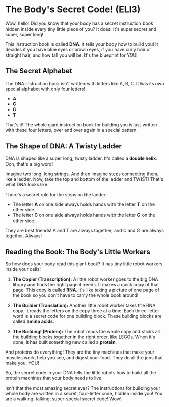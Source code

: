 # The Body's Secret Code! (ELI3)

Wow, hello! Did you know that your body has a secret instruction book hidden inside every tiny little piece of you? It does! It's super secret and super, super long!

This instruction book is called **DNA**. It tells your body how to build you! It decides if you have blue eyes or brown eyes, if you have curly hair or straight hair, and how tall you will be. It's the blueprint for YOU!

## The Secret Alphabet

The DNA instruction book isn't written with letters like A, B, C. It has its own special alphabet with only four letters!

*   **A**
*   **C**
*   **G**
*   **T**

That's it! The whole giant instruction book for building you is just written with these four letters, over and over again in a special pattern.

## The Shape of DNA: A Twisty Ladder

DNA is shaped like a super long, twisty ladder. It's called a **double helix**. Ooh, that's a big word!

Imagine two long, long strings. And then imagine steps connecting them, like a ladder. Now, take the top and bottom of the ladder and TWIST! That's what DNA looks like.

There's a secret rule for the steps on the ladder:
*   The letter **A** on one side always holds hands with the letter **T** on the other side.
*   The letter **C** on one side always holds hands with the letter **G** on the other side.

They are best friends! A and T are always together, and C and G are always together. Always!

## Reading the Book: The Body's Little Workers

So how does your body read this giant book? It has tiny little robot workers inside your cells!

1.  **The Copier (Transcription):** A little robot worker goes to the big DNA library and finds the right page it needs. It makes a quick copy of that page. This copy is called **RNA**. It's like taking a picture of one page of the book so you don't have to carry the whole book around!

2.  **The Builder (Translation):** Another little robot worker takes the RNA copy. It reads the letters on the copy three at a time. Each three-letter word is a secret code for one building block. These building blocks are called **amino acids**.

3.  **The Building! (Protein):** The robot reads the whole copy and sticks all the building blocks together in the right order, like LEGOs. When it's done, it has built something new called a **protein**. 

And proteins do everything! They are the tiny machines that make your muscles work, help you see, and digest your food. They do all the jobs that make you, YOU!

So, the secret code in your DNA tells the little robots how to build all the protein machines that your body needs to live.

Isn't that the most amazing secret ever? The instructions for building your whole body are written in a secret, four-letter code, hidden inside you! You are a walking, talking, super-special secret code! Wow!
